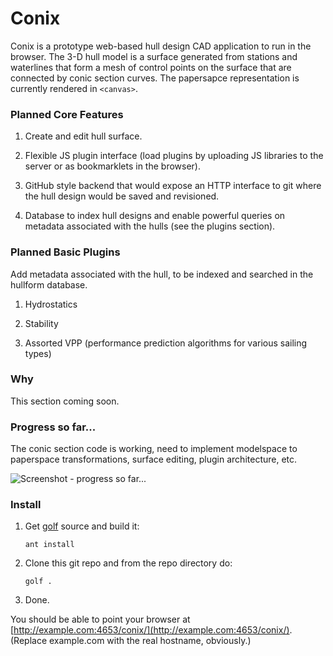 # Conix

Conix is a prototype web-based hull design CAD application to run in the
browser. The 3-D hull model is a surface generated from stations and
waterlines that form a mesh of control points on the surface that are
connected by conic section curves. The papersapce representation is
currently rendered in `<canvas>`.

### Planned Core Features

1. Create and edit hull surface.

2. Flexible JS plugin interface (load plugins by uploading JS libraries to
   the server or as bookmarklets in the browser).

3. GitHub style backend that would expose an HTTP interface to git where the
   hull design would be saved and revisioned.

4. Database to index hull designs and enable powerful queries on metadata
   associated with the hulls (see the plugins section).

### Planned Basic Plugins

Add metadata associated with the hull, to be indexed and searched in the
hullform database.

1. Hydrostatics

2. Stability

3. Assorted VPP (performance prediction algorithms for various sailing types)

### Why

This section coming soon.

### Progress so far...

The conic section code is working, need to implement modelspace to paperspace
transformations, surface editing, plugin architecture, etc.

![Screenshot - progress so far...](http://github.com/micha/imap-js/raw/master/screenshot.png "Screenshot - progress so far...")

### Install

1. Get [golf](http://github.com/golf/golf) source and build it:

    `ant install`

3. Clone this git repo and from the repo directory do:

    `golf .`

4. Done.

You should be able to point your browser at [http://example.com:4653/conix/](http://example.com:4653/conix/). (Replace example.com with the real hostname,
obviously.)  
